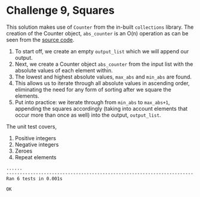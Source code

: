 # Challenge 9, Squares

This solution makes use of `Counter` from the in-built `collections` library. The creation of the Counter object, `abs_counter` is an O(n) operation as can be seen from the [source code](https://hg.python.org/cpython/file/2.7/Lib/collections.py#l528).

1. To start off, we create an empty `output_list` which we will append our output.
2. Next, we create a Counter object `abs_counter` from the input list with the absolute values of each element within. 
3. The lowest and highest absolute values, `max_abs` and `min_abs` are found.
4. This allows us to iterate through all absolute values in ascending order, eliminating the need for any form of sorting after we square the elements. 
5. Put into practice: we iterate through from `min_abs` to `max_abs+1`, appending the squares accordingly (taking into account elements that occur more than once as well) into the output, `output_list`.

The unit test covers,

1. Positive integers
2. Negative integers
3. Zeroes
4. Repeat elements

```
......
----------------------------------------------------------------------
Ran 6 tests in 0.001s

OK
```
